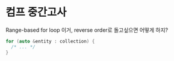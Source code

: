 컴프 중간고사
========
Range-based for loop 이거, reverse order로 돌고싶으면 어떻게 하지?
```cpp
for (auto &entity : collection) {
  /* ... */
}
```
